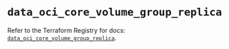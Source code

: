# `data_oci_core_volume_group_replica`

Refer to the Terraform Registry for docs: [`data_oci_core_volume_group_replica`](https://registry.terraform.io/providers/oracle/oci/7.19.0/docs/data-sources/core_volume_group_replica).
